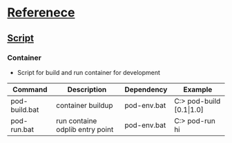 # [Referenece](../reference-idx.md)

## [Script](../reference-idx.md#script)

### Container

- Script for build and run container for development

| Command      | Description                          | Dependency    | Example                   |
|--------------|--------------------------------------|---------------|---------------------------|
| pod-build.bat|  container buildup                  | pod-env.bat | C:> pod-build [0.1\|1.0] |
| pod-run.bat  | run containe odplib entry point | pod-env.bat  | C:> pod-run hi  |
